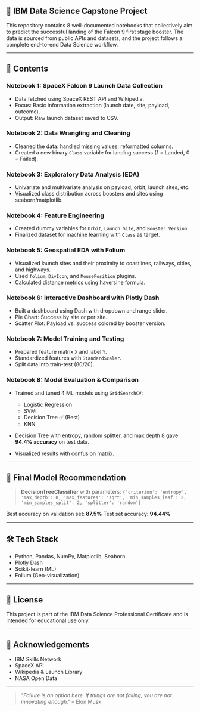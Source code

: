 ## 🚀 IBM Data Science Capstone Project

This repository contains 8 well-documented notebooks that collectively aim to predict the successful landing of the Falcon 9 first stage booster. The data is sourced from public APIs and datasets, and the project follows a complete end-to-end Data Science workflow.

---

## 📁 Contents

### Notebook 1: SpaceX Falcon 9 Launch Data Collection

* Data fetched using SpaceX REST API and Wikipedia.
* Focus: Basic information extraction (launch date, site, payload, outcome).
* Output: Raw launch dataset saved to CSV.

### Notebook 2: Data Wrangling and Cleaning

* Cleaned the data: handled missing values, reformatted columns.
* Created a new binary `Class` variable for landing success (1 = Landed, 0 = Failed).

### Notebook 3: Exploratory Data Analysis (EDA)

* Univariate and multivariate analysis on payload, orbit, launch sites, etc.
* Visualized class distribution across boosters and sites using seaborn/matplotlib.

### Notebook 4: Feature Engineering

* Created dummy variables for `Orbit`, `Launch Site`, and `Booster Version`.
* Finalized dataset for machine learning with `Class` as target.

### Notebook 5: Geospatial EDA with Folium

* Visualized launch sites and their proximity to coastlines, railways, cities, and highways.
* Used `folium`, `DivIcon`, and `MousePosition` plugins.
* Calculated distance metrics using haversine formula.

### Notebook 6: Interactive Dashboard with Plotly Dash

* Built a dashboard using Dash with dropdown and range slider.
* Pie Chart: Success by site or per site.
* Scatter Plot: Payload vs. success colored by booster version.

### Notebook 7: Model Training and Testing

* Prepared feature matrix `X` and label `Y`.
* Standardized features with `StandardScaler`.
* Split data into train-test (80/20).

### Notebook 8: Model Evaluation & Comparison

* Trained and tuned 4 ML models using `GridSearchCV`:

  * Logistic Regression
  * SVM
  * Decision Tree ✅ (Best)
  * KNN
* Decision Tree with entropy, random splitter, and max depth 8 gave **94.4% accuracy** on test data.
* Visualized results with confusion matrix.

---

## 🧠 Final Model Recommendation

> **DecisionTreeClassifier** with parameters:
> `{'criterion': 'entropy', 'max_depth': 8, 'max_features': 'sqrt', 'min_samples_leaf': 2, 'min_samples_split': 2, 'splitter': 'random'}`

Best accuracy on validation set: **87.5%**
Test set accuracy: **94.44%**

---

## 🛠 Tech Stack

* Python, Pandas, NumPy, Matplotlib, Seaborn
* Plotly Dash
* Scikit-learn (ML)
* Folium (Geo-visualization)

---

## 📄 License

This project is part of the IBM Data Science Professional Certificate and is intended for educational use only.

---

## 🙌 Acknowledgements

* IBM Skills Network
* SpaceX API
* Wikipedia & Launch Library
* NASA Open Data

---


> *"Failure is an option here. If things are not failing, you are not innovating enough."* – Elon Musk
